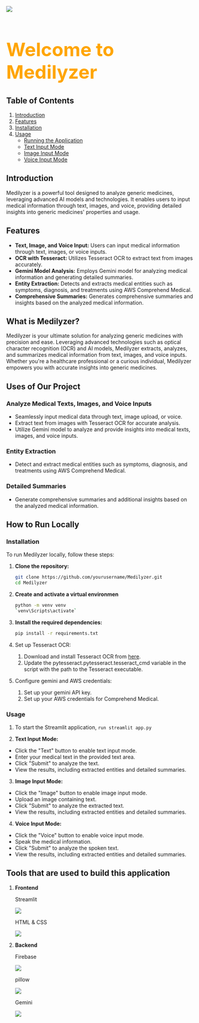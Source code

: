 


![](https://github.com/Yashwanth-79/Medilyzer-/blob/e8f15ce79ca384db98f60b9832597d827e25a595/Medilyzer/LOGO%20(1).png)

<h1 style="text-align: left; font-size:50px;color: orange;">Welcome to Medilyzer</h1>

## Table of Contents

1. [Introduction](#introduction)
2. [Features](#features)
3. [Installation](#installation)
4. [Usage](#usage)
   - [Running the Application](#running-the-application)
   - [Text Input Mode](#text-input-mode)
   - [Image Input Mode](#image-input-mode)
   - [Voice Input Mode](#voice-input-mode)


## Introduction

Medilyzer is a powerful tool designed to analyze generic medicines, leveraging advanced AI models and technologies. It enables users to input medical information through text, images, and voice, providing detailed insights into generic medicines' properties and usage.

## Features

- **Text, Image, and Voice Input:** Users can input medical information through text, images, or voice inputs.
- **OCR with Tesseract:** Utilizes Tesseract OCR to extract text from images accurately.
- **Gemini Model Analysis:** Employs  Gemini model for analyzing medical information and generating detailed summaries.
- **Entity Extraction:** Detects and extracts medical entities such as symptoms, diagnosis, and treatments using AWS Comprehend Medical.
- **Comprehensive Summaries:** Generates comprehensive summaries and insights based on the analyzed medical information.


## What is Medilyzer?

Medilyzer is your ultimate solution for analyzing generic medicines with precision and ease. Leveraging advanced technologies such as optical character recognition (OCR) and AI models, Medilyzer extracts, analyzes, and summarizes medical information from text, images, and voice inputs. Whether you're a healthcare professional or a curious individual, Medilyzer empowers you with accurate insights into generic medicines.

## Uses of Our Project

### Analyze Medical Texts, Images, and Voice Inputs
- Seamlessly input medical data through text, image upload, or voice.
- Extract text from images with Tesseract OCR for accurate analysis.
- Utilize Gemini model to analyze and provide insights into medical texts, images, and voice inputs.

### Entity Extraction
- Detect and extract medical entities such as symptoms, diagnosis, and treatments using AWS Comprehend Medical.

### Detailed Summaries
- Generate comprehensive summaries and additional insights based on the analyzed medical information.

## How to Run Locally

### Installation

To run Medilyzer locally, follow these steps:

1. **Clone the repository:**
   ```sh
   git clone https://github.com/yourusername/Medilyzer.git
   cd Medilyzer
2. **Create and activate a virtual environmen**
   ```sh
   python -m venv venv
   `venv\Scripts\activate`
3. **Install the required dependencies:**
   ```sh
   pip install -r requirements.txt
4. Set up Tesseract OCR:

   1. Download and install Tesseract OCR from [here](https://github.com/tesseract-ocr/tesseract).
   2. Update the pytesseract.pytesseract.tesseract_cmd variable in the script with the path to the Tesseract executable.
5. Configure gemini and AWS credentials:

   1. Set up your gemini API key.
   2. Set up your AWS credentials for Comprehend Medical.

### Usage

1. To start the Streamlit application,
   ```run streamlit app.py ```


2. **Text Input Mode:**

- Click the "Text" button to enable text input mode.
- Enter your medical text in the provided text area.
- Click "Submit" to analyze the text.
- View the results, including extracted entities and detailed summaries.

3. **Image Input Mode:**

- Click the "Image" button to enable image input mode.
- Upload an image containing text.
- Click "Submit" to analyze the extracted text.
- View the results, including extracted entities and detailed summaries.

4. **Voice Input Mode:**

- Click the "Voice" button to enable voice input mode.
- Speak the medical information.
- Click "Submit" to analyze the spoken text.
- View the results, including extracted entities and detailed summaries.

  
   
## Tools that are used to build this application

1. **Frontend**
   
   Streamlit

   ![](https://github.com/amBITion-24/phoenix_wizards/blob/main/Medilyzer%201.0.0/Screenshot%202024-07-07%20132558.png)
    
   HTML & CSS


   ![](https://github.com/amBITion-24/phoenix_wizards/blob/main/Medilyzer%201.0.0/Screenshot%202024-07-07%20125241.png)

1. **Backend**
   
   Firebase

   ![](https://github.com/amBITion-24/phoenix_wizards/blob/main/Medilyzer%201.0.0/Screenshot%202024-07-07%20125139.png)


   pillow

   ![](https://github.com/amBITion-24/phoenix_wizards/blob/main/Medilyzer%201.0.0/Screenshot%202024-07-07%20130110.png)


   Gemini

   ![](https://github.com/amBITion-24/phoenix_wizards/blob/main/Medilyzer%201.0.0/Screenshot%202024-07-07%20142001.png)

   
